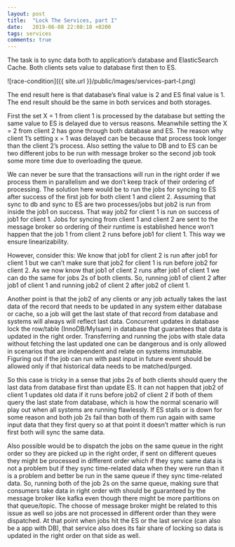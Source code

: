 ```yaml
---
layout: post
title:  "Lock The Services, part I"
date:   2019-06-08 22:08:10 +0200
tags: services
comments: true
---	
```


The task is to sync data both to application’s database and ElasticSearch Cache. 
Both clients sets value to database first then to ES. 

![race-condition]({{ site.url }}/public/images/services-part-I.png)

The end result here is that database’s final value is 2 and ES final value is 1. The end result should be the same in both services and both storages.

First the set X = 1 from client 1 is processed by the database but setting the same value to ES is delayed due to versus reasons. Meanwhile setting the X = 2 from client 2 has gone through both database and ES. The reason why client 1’s setting x = 1 was delayed can be because that process took longer than the client 2’s process. Also setting the value to DB and to ES can be two different jobs to be run with message broker so the second job took some more time due to overloading the queue. 

We can never be sure that the transactions will run in the right order if we process them in parallelism and we don’t keep track of their ordering of processing. The solution here would be to run the jobs for syncing to ES after success of the first job for both client 1 and client 2. Assuming that sync to db and sync to ES are two processes/jobs but job2 is run from inside the job1 on success. That way job2 for client 1 is run on success of job1 for client 1. Jobs for syncing from client 1 and client 2 are sent to the message broker so ordering of their runtime is established hence won’t happen that the job 1 from client 2 runs before job1 for client 1. This way we ensure linearizability. 

However, consider this: We know that job1 for client 2 is run after job1 for client 1 but we can’t make sure that job2 for client 1 is run before job2 for client 2. As we now know that job1 of client 2 runs after job1 of client 1 we can do the same for jobs 2s of both clients. So, running job1 of client 2 after job1 of client 1 and running job2 of client 2 after job2 of client 1.

Another point is that the job2 of any clients or any job actually takes the last data of the record that needs to be updated in any system either database or cache, so a job will get the last state of that record from database and systems will always will reflect last data. Concurrent updates in database lock the row/table (InnoDB/MyIsam) in database that guarantees that data is updated in the right order. Transferring and running the jobs with stale data without fetching the last updated one can be dangerous and is only allowed in scenarios that are independent and relate on systems immutable. Figuring out if the job can run with past input in future event should be allowed only if that historical data needs to be matched/purged. 

So this case is tricky in a sense that jobs 2s of both clients should query the last data from database first than update ES. It can not happen that job2 of client 1 updates old data if it runs before job2 of client 2 if both of them query the last state from database, which is how the normal scenario will play out when all systems are running flawlessly. If ES stalls or is down for some reason and both job 2s fail than both of them run again with same input data that they first query so at that point it doesn’t matter which is run first both will sync the same data. 

Also possible would be to dispatch the jobs on the same queue in the right order so they are picked up in the right order, if sent on different queues they might be processed in different order which if they sync same data is not a problem but if they sync time-related data when they were run than it is a problem and better be run in the same queue if they sync time-related data. So, running both of the job 2s on the same queue, making sure that consumers take data in right order with should be guaranteed by the message broker like kafka even though there might be more partitions on that queue/topic. The choose of message broker might be related to this issue as well so jobs are not processed in different order than they were dispatched. At that point when jobs hit the ES or the last service (can also be a app with DB), that service also does its fair share of locking so data is updated in the right order on that side as well.